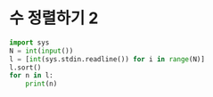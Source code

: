 # 수 정렬하기 2

```python
import sys
N = int(input())
l = [int(sys.stdin.readline()) for i in range(N)]
l.sort()
for n in l:
    print(n)
```

